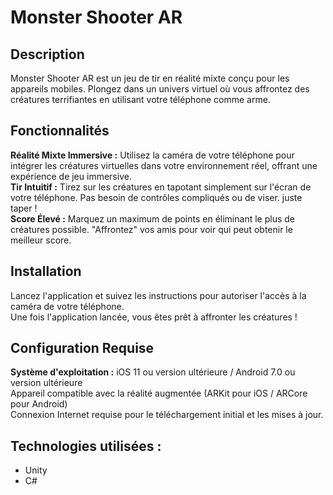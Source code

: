 # Monster Shooter AR

## Description

Monster Shooter AR est un jeu de tir en réalité mixte conçu pour les appareils mobiles. Plongez dans un univers virtuel où vous affrontez des créatures terrifiantes en utilisant votre téléphone comme arme.

## Fonctionnalités

**Réalité Mixte Immersive :** Utilisez la caméra de votre téléphone pour intégrer les créatures virtuelles dans votre environnement réel, offrant une expérience de jeu immersive.<br/>
**Tir Intuitif :** Tirez sur les créatures en tapotant simplement sur l'écran de votre téléphone. Pas besoin de contrôles compliqués ou de viser. juste taper !<br/>
**Score Élevé :** Marquez un maximum de points en éliminant le plus de créatures possible. "Affrontez" vos amis pour voir qui peut obtenir le meilleur score.


## Installation

Lancez l'application et suivez les instructions pour autoriser l'accès à la caméra de votre téléphone.<br/>
Une fois l'application lancée, vous êtes prêt à affronter les créatures !

## Configuration Requise

**Système d'exploitation :** 
iOS 11 ou version ultérieure / Android 7.0 ou version ultérieure<br/>
Appareil compatible avec la réalité augmentée (ARKit pour iOS / ARCore pour Android)<br/>
Connexion Internet requise pour le téléchargement initial et les mises à jour.

## Technologies utilisées : 
* Unity
* C#
